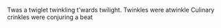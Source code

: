 Twas a twiglet twinkling t'wards twilight.
Twinkles were atwinkle
Culinary crinkles
were conjuring a beat
